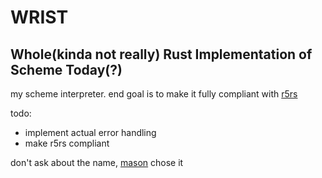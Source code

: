 # WRIST
## Whole(kinda not really) Rust Implementation of Scheme Today(?)

my scheme interpreter. end goal is to make it fully compliant with [r5rs](https://schemers.org/Documents/Standards/R5RS/r5rs.pdf)

todo: 
- implement actual error handling
- make r5rs compliant

don't ask about the name, [mason](https://snwy.me) chose it
